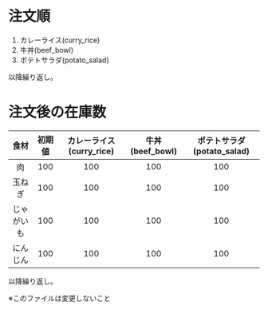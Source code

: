 # 注文順

1. カレーライス(curry_rice)
2. 牛丼(beef_bowl)
3. ポテトサラダ(potato_salad)

以降繰り返し。

# 注文後の在庫数

|食材|初期値|カレーライス(curry_rice)|牛丼(beef_bowl)|ポテトサラダ(potato_salad)|
|:--:|:--:|:--:|:--:|:--:|
|肉|100|100|100|100|
|玉ねぎ|100|100|100|100|
|じゃがいも|100|100|100|100|
|にんじん|100|100|100|100|

以降繰り返し。

※このファイルは変更しないこと